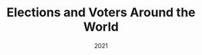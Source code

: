 ---
tags: []
categories: []
title: Elections and Voters Around the World
summary: Some text
date: 2021
type: docs
math: false
tags:
  - Elections
  - Electoral behavior
  - Electoral systems
image:
  caption: 'Embed rich media such as videos and LaTeX math'
---